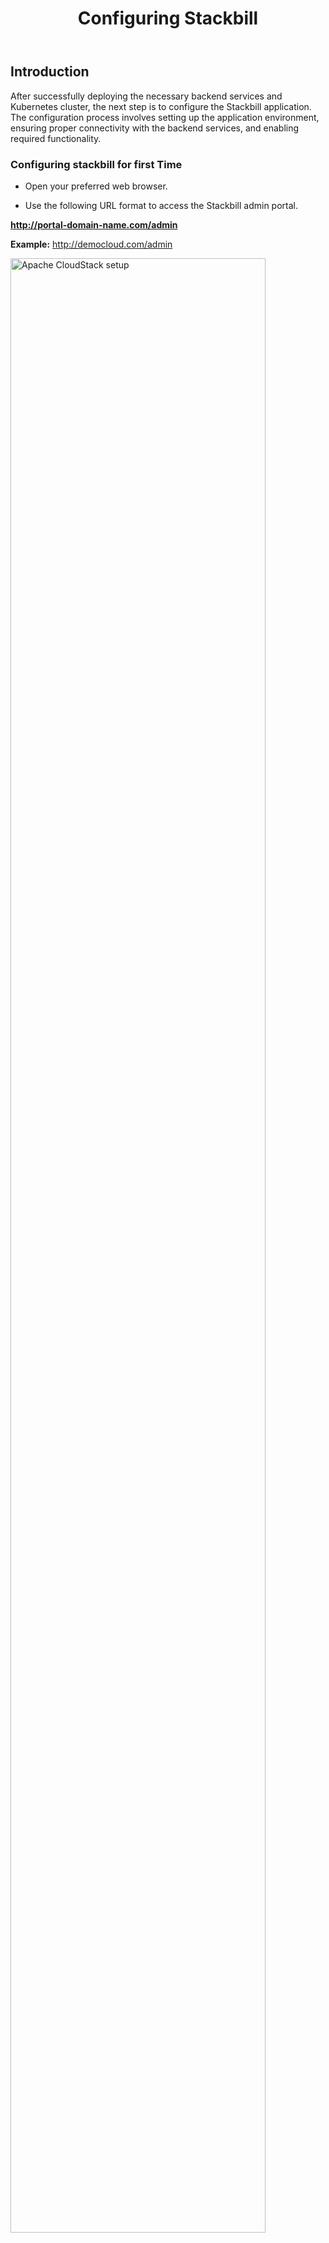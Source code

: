 ﻿---
title: Configuring Stackbill
sidebar_label: Configuring Stackbill
sidebar_position: 12
---

## Introduction

After successfully deploying the necessary backend services and Kubernetes cluster, the next step is to configure the Stackbill application. The configuration process involves setting up the application environment, ensuring proper connectivity with the backend services, and enabling required functionality.

### Configuring stackbill for first Time

- Open your preferred web browser.

- Use the following URL format to access the Stackbill admin portal.

**http://portal-domain-name.com/admin**

**Example:** http://democloud.com/admin

<img alt="Apache CloudStack setup" src="/deployment/configuring-stackbill/
apache-cloudstack-installation-admin-login.jpg" width="90%" />

- This URL is specific to your deployment and should match the domain name or load balancer IP configured during installation.

- Use the default credentials provided below for the first-time login.

**Username:** stackbill@assistanz.com
**Password:** @Password17

<img alt="Apache CloudStack setup" src="/deployment/configuring-stackbill/apache-cloudstack-installation-admin-login-view.jpg" width="90%" />

- After logging in successfully, you will be redirected to the welcome page. On the welcome page, click the "Let's Start" button to begin the configuration process. The wizard will guide you through the steps required to set up Stackbill.

<img alt="Apache CloudStack setup" src="/deployment/configuring-stackbill/apache-cloudstack-installation-stackbill-cmp-view.jpg" width="90%" />

- In the first step of the wizard, fill out the required details such as Default Language Type, Your Name, Email, Currency format & Currency Symbol. After entering all details, click the "Next" button to proceed.

<img alt="Apache CloudStack setup" src="/deployment/configuring-stackbill/apache-cloudstack-installation-basic-initial-setup.jpg" width="90%" />

- On the next screen, provide the **Stackbill License Key.** The license key will be sent to you by the Stackbill team based on your subscription plan. If you have not received the key, contact **support@stackbill.com** to request it. Paste the license key into the designated field and click the Next button.

<img alt="Apache CloudStack setup" src="/deployment/configuring-stackbill/apache-cloudstack-installation-license-initial-setup.jpg" width="90%" />

- In the final step, configure the integration between Stackbill and CloudStack. Provide the following details.

**CloudStack API URL:** The URL of the CloudStack management server's API endpoint.

**CloudStack Root Admin API Key:** The API key of the root administrator account in CloudStack.

**CloudStack Root Admin Secret Key:** The corresponding secret key for the API key.

Click **"Validate"** to ensure that the credentials and API connection are correct. If validation is successful, click **"Finish"** to complete the setup wizard.

<img alt="Apache CloudStack setup" src="/deployment/configuring-stackbill/apache-cloudstack-installation-cloudstack-discovery.jpg" width="90%" />

<img alt="Apache CloudStack setup" src="/deployment/configuring-stackbill/apache-cloudstack-installation-cloudstack-discovery-view.jpg" width="90%" />

- After completing the configuration, you can now log in to the Stackbill application using your CloudStack credentials.

- Make sure the email address is added to the cloudstack root admin account.

<img alt="Apache CloudStack setup" src="/deployment/configuring-stackbill/apache-cloudstack-installation-cloudstack-user-view.jpg" width="90%" />

